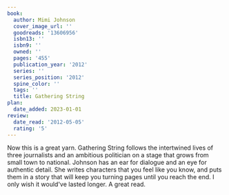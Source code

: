 ```yaml
---
book:
  author: Mimi Johnson
  cover_image_url: ''
  goodreads: '13606956'
  isbn13: ''
  isbn9: ''
  owned: ''
  pages: '455'
  publication_year: '2012'
  series: ''
  series_position: '2012'
  spine_color: ''
  tags: ''
  title: Gathering String
plan:
  date_added: 2023-01-01
review:
  date_read: '2012-05-05'
  rating: '5'
---
```


Now this is a great yarn. Gathering String follows the intertwined lives of three journalists and an ambitious politician on a stage that grows from small town to national. Johnson has an ear for dialogue and an eye for authentic detail. She writes characters that you feel like you know, and puts them in a story that will keep you turning pages until you reach the end. I only wish it would've lasted longer. A great read.
